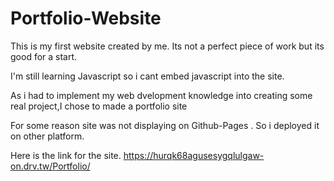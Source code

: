 # Portfolio-Website
This is my first website created by me. Its not a perfect piece of work but its good for a start. 

I'm still learning Javascript so i cant embed javascript into the site.

As i had to implement my web dvelopment knowledge into creating some real project,I chose to made a portfolio site

For some reason site was not displaying on Github-Pages . So i deployed it on other platform.

Here is the link for the site.
https://hurqk68agusesygqlulgaw-on.drv.tw/Portfolio/
